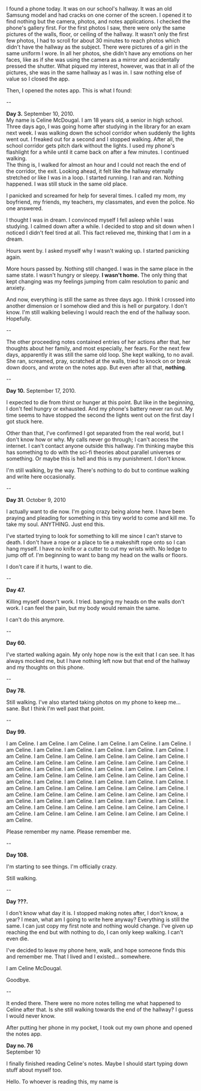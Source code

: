I found a phone today. It was on our school's hallway. It was an old Samsung model and had cracks on one corner of the screen. I opened it to find nothing but the camera, photos, and notes applications. I checked the phone's gallery first. For the first photos I saw, there were only the same pictures of the walls, floor, or ceiling of the hallway. It wasn't only the first few photos, I had to scroll for about 30 minutes to reach photos which didn't have the hallway as the subject. There were pictures of a girl in the same uniform I wore. In all her photos, she didn't have any emotions on her faces, like as if she was using the camera as a mirror and accidentally pressed the shutter. What piqued my interest, however, was that in all of the pictures, she was in the same hallway as I was in. I saw nothing else of value so I closed the app.

Then, I opened the notes app. This is what I found: 

\--

**Day 3.** September 10, 2010.   
My name is Celine McDougal. I am 18 years old, a senior in high school. Three days ago, I was going home after studying in the library for an exam next week. I was walking down the school corridor when suddenly the lights went out. I freaked out for a second and I stopped walking. After all, the school corridor gets pitch dark without the lights. I used my phone's flashlight for a while until it came back on after a few minutes. I continued walking.   
The thing is, I walked for almost an hour and I could not reach the end of the corridor, the exit. Looking ahead, it felt like the hallway eternally stretched or like I was in a loop. I started running. I ran and ran. Nothing happened. I was still stuck in the same old place. 

I panicked and screamed for help for several times. I called my mom, my boyfriend, my friends, my teachers, my classmates, and even the police. No one answered.

I thought I was in dream. I convinced myself I fell asleep while I was studying. I calmed down after a while. I decided to stop and sit down when I noticed I didn't feel tired at all. This fact relieved me, thinking that I *am* in a dream. 

Hours went by. I asked myself why I wasn't waking up. I started panicking again. 

More hours passed by. Nothing still changed. I was in the same place in the same state. I wasn't hungry or sleepy. **I wasn't home.** The only thing that kept changing was my feelings jumping from calm resolution to panic and anxiety. 

And now, everything is still the same as three days ago. I think I crossed into another dimension or I somehow died and this is hell or purgatory. I don't know. I'm still walking believing I would reach the end of the hallway soon. Hopefully.

\--

The other proceeding notes contained entries of her actions after that, her thoughts about her family, and most especially, her fears. For the next few days, apparently it was still the same old loop. She kept walking, to no avail. She ran, screamed, pray, scratched at the walls, tried to knock on or break down doors, and wrote on the notes app. But even after all that, **nothing**. 

\--

**Day 10.** September 17, 2010.  


I expected to die from thirst or hunger at this point. But like in the beginning, I don't feel hungry or exhausted. And my phone's battery never ran out. My time seems to have stopped the second the lights went out on the first day I got stuck here. 

Other than that, I've confirmed I got separated from the real world, but I don't know how or why. My calls never go through; I can't access the internet. I can't contact anyone outside this hallway. I'm thinking maybe this has something to do with the sci-fi theories about parallel universes or something. Or maybe this is hell and this is my punishment. I don't know.

I'm still walking, by the way. There's nothing to do but to continue walking and write here occasionally.   


\--

  
**Day 31**. October 9, 2010  


I actually want to die now. I'm going crazy being alone here. I have been praying and pleading for something in this tiny world to come and kill me. To take my soul. ANYTHING. Just end this. 

I've started trying to look for something to kill me since I can't starve to death. I don't have a rope or a place to tie a makeshift rope onto so I can hang myself. I have no knife or a cutter to cut my wrists with. No ledge to jump off of. I'm beginning to want to bang my head on the walls or floors. 

I don't care if it hurts, I want to die.

\--

**Day 47.** 

Killing myself doesn't work. I tried. banging my heads on the walls don't work. I can feel the pain, but my body would remain the same. 

I can't do this anymore.

\--

**Day 60.** 

I've started walking again. My only hope now is the exit that I can see. It has always mocked me, but I have nothing left now but that end of the hallway and my thoughts on this phone.

\--

**Day 78.** 

Still walking. I've also started taking photos on my phone to keep me... sane. But I think I'm well past that point.

\--

**Day 99.** 

I am Celine. I am Celine. I am Celine. I am Celine. I am Celine. I am Celine. I am Celine. I am Celine. I am Celine. I am Celine. I am Celine. I am Celine. I am Celine. I am Celine. I am Celine. I am Celine. I am Celine. I am Celine. I am Celine. I am Celine. I am Celine. I am Celine. I am Celine. I am Celine. I am Celine. I am Celine. I am Celine. I am Celine. I am Celine. I am Celine. I am Celine. I am Celine. I am Celine. I am Celine. I am Celine. I am Celine. I am Celine. I am Celine. I am Celine. I am Celine. I am Celine. I am Celine. I am Celine. I am Celine. I am Celine. I am Celine. I am Celine. I am Celine. I am Celine. I am Celine. I am Celine. I am Celine. I am Celine. I am Celine. I am Celine. I am Celine. I am Celine. I am Celine. I am Celine. I am Celine. I am Celine. I am Celine. I am Celine. I am Celine. I am Celine. I am Celine. I am Celine. I am Celine. I am Celine. I am Celine. I am Celine. I am Celine. I am Celine.   


Please remember my name. Please remember me. 

\--

**Day 108.** 

I'm starting to see things. I'm officially crazy. 

Still walking.

\--

**Day ???.**

I don't know what day it is. I stopped making notes after, I don't know, a year? I mean, what am I going to write here anyway? Everything is still the same. I can just copy my first note and nothing would change. I've given up reaching the end but with nothing to do, I can only keep walking. I can't even die.

I've decided to leave my phone here, walk, and hope someone finds this and remember me. That I lived and I existed... somewhere.

I am Celine McDougal. 

Goodbye. 

\--

It ended there. There were no more notes telling me what happened to Celine after that. Is she still walking towards the end of the hallway? I guess I would never know.   


After putting her phone in my pocket, I took out my own phone and opened the notes app.   


**Day no. 76**  
September 10

I finally finished reading Celine's notes. Maybe I should start typing down stuff about myself too.   


Hello. To whoever is reading this, my name is